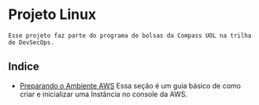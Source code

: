 # Projeto Linux 

    Esse projeto faz parte do programa de bolsas da Compass UOL na trilha de DevSecOps.

## Indice
* [Preparando o Ambiente AWS](https://github.com/Keilalin/ProjetoLinux/blob/ebac813d2372b06e093f8ae589fcede049420d13/Preparando%20o%20Ambiente%20AWS.md)
      Essa seção é um guia básico de como criar e inicializar uma Instância no console da AWS.
